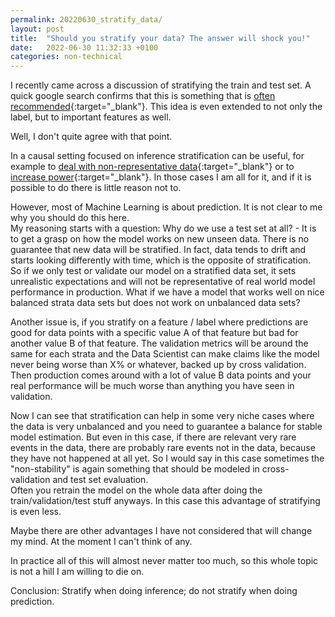 ```yaml
---
permalink: 20220630_stratify_data/
layout: post
title:  "Should you stratify your data? The answer will shock you!"
date:   2022-06-30 11:32:33 +0100
categories: non-technical
---
```


I recently came across a discussion of stratifying the train and test set. A quick google search confirms that this is something that is [often recommended](https://scikit-learn.org/stable/modules/cross_validation.html#stratification){:target="_blank"}. This idea is even extended to not only the label, but to important features as well.<br>

Well, I don't quite agree with that point. <br>

In a causal setting focused on inference stratification can be useful, for example to [deal with non-representative data](https://statmodeling.stat.columbia.edu/2019/08/22/multilevel-structured-regression-and-post-stratification/){:target="_blank"} or to [increase power](http://blog.mrwaddell.net/archives/776){:target="_blank"}. In those cases I am all for it, and if it is possible to do there is little reason not to.

However, most of Machine Learning is about prediction. It is not clear to me why you should do this here. <br>
My reasoning starts with a question: Why do we use a test set at all? - It is to get a grasp on how the model works on new unseen data. There is no guarantee that new data will be stratified. In fact, data tends to drift and starts looking differently with time, which is the opposite of stratification. <br>
So if we only test or validate our model on a stratified data set, it sets unrealistic expectations and will not be representative of real world model performance in production. What if we have a model that works well on nice balanced strata data sets but does not work on unbalanced data sets? <br>

Another issue is, if you stratify on a feature / label where predictions are good for data points with a specific value A of that feature but bad for another value B of that feature. The validation metrics will be around the same for each strata and the Data Scientist can make claims like the model never being worse than X% or whatever, backed up by cross validation. Then production comes around with a lot of value B data points and your real performance will be much worse than anything you have seen in validation.<br>

Now I can see that stratification can help in some very niche cases where the data is very unbalanced and you need to guarantee a balance for stable model estimation. But even in this case, if there are relevant very rare events in the data, there are probably rare events not in the data, because they have not happened at all yet. So I would say in this case sometimes the "non-stability" is again something that should be modeled in cross-validation and test set evaluation.<br>
Often you retrain the model on the whole data after doing the train/validation/test stuff anyways. In this case this advantage of stratifying is even less.

Maybe there are other advantages I have not considered that will change my mind. At the moment I can't think of any. 

In practice all of this will almost never matter too much, so this whole topic is not a hill I am willing to die on.

Conclusion: Stratify when doing inference; do not stratify when doing prediction.